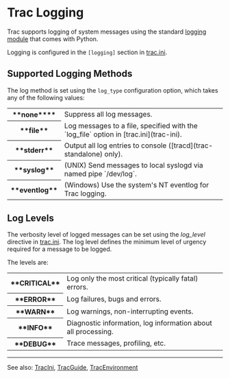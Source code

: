 # Trac Logging


Trac supports logging of system messages using the standard [ logging module](http://docs.python.org/lib/module-logging.html) that comes with Python.


Logging is configured in the `[logging]` section in [trac.ini](trac-ini).

## Supported Logging Methods


The log method is set using the `log_type` configuration option, which takes any of the following values:

<table><tr><th>**none****</th>
<td>Suppress all log messages.
</td></tr>
<tr><th>**file**</th>
<td>Log messages to a file, specified with the `log_file` option in [trac.ini](trac-ini). 
</td></tr>
<tr><th>**stderr**</th>
<td>Output all log entries to console ([tracd](trac-standalone) only).
</td></tr>
<tr><th>**syslog**</th>
<td>(UNIX) Send messages to local syslogd via named pipe `/dev/log`.
</td></tr>
<tr><th>**eventlog**</th>
<td>(Windows) Use the system's NT eventlog for Trac logging.
</td></tr></table>

## Log Levels


The verbosity level of logged messages can be set using the *log_level* directive in [trac.ini](trac-ini). The log level defines the minimum level of urgency required for a message to be logged.


The levels are:

<table><tr><th>**CRITICAL**</th>
<td>Log only the most critical (typically fatal) errors.
</td></tr>
<tr><th>**ERROR**</th>
<td>Log failures, bugs and errors. 
</td></tr>
<tr><th>**WARN**</th>
<td>Log warnings, non-interrupting events.
</td></tr>
<tr><th>**INFO**</th>
<td>Diagnostic information, log information about all processing.
</td></tr>
<tr><th>**DEBUG**</th>
<td>Trace messages, profiling, etc.
</td></tr></table>

---


See also: [TracIni](trac-ini), [TracGuide](trac-guide), [TracEnvironment](trac-environment)